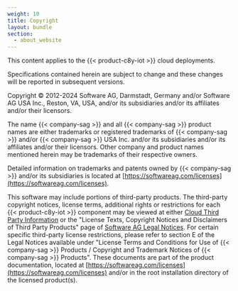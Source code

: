 ```yaml
---
weight: 10
title: Copyright
layout: bundle
section:
  - about_website
---
```


This content applies to the {{< product-c8y-iot >}} cloud deployments.

Specifications contained herein are subject to change and these changes will be reported in subsequent versions.

Copyright © 2012-2024 Software AG, Darmstadt, Germany and/or Software AG USA Inc., Reston, VA, USA, and/or its subsidiaries and/or its affiliates and/or their licensors.

The name {{< company-sag >}} and all {{< company-sag >}} product names are either trademarks or registered trademarks of {{< company-sag >}} and/or {{< company-sag >}} USA Inc. and/or its subsidiaries and/or its affiliates and/or their licensors. Other company and product names mentioned herein may be trademarks of their respective owners.

Detailed information on trademarks and patents owned by {{< company-sag >}} and/or its subsidiaries is located at [https://softwareag.com/licenses](https://softwareag.com/licenses).

This software may include portions of third-party products. The third-party copyright notices, license terms, additional rights or restrictions for each {{< product-c8y-iot >}} component may be viewed at either [Cloud Third Party Information](https://third-parties.c8y.io/build-sets/third-parties-cloud.html) or the "License Texts, Copyright Notices and Disclaimers of Third Party Products" page of [Software AG Legal Notices](https://documentation.softwareag.com/legal/). For certain specific third-party license restrictions, please refer to section E of the Legal Notices available under "License Terms and Conditions for Use of {{< company-sag >}} Products / Copyright and Trademark Notices of {{< company-sag >}} Products". These documents are part of the product documentation, located at [https://softwareag.com/licenses](https://softwareag.com/licenses) and/or in the root installation directory of the licensed product(s).
